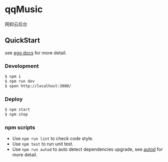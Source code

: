 # qqMusic

网抑云后台

## QuickStart

<!-- add docs here for user -->

see [egg docs][egg] for more detail.

### Development

```bash
$ npm i
$ npm run dev
$ open http://localhost:3000/
```

### Deploy

```bash
$ npm start
$ npm stop
```

### npm scripts

- Use `npm run lint` to check code style.
- Use `npm test` to run unit test.
- Use `npm run autod` to auto detect dependencies upgrade, see [autod](https://www.npmjs.com/package/autod) for more detail.


[egg]: https://eggjs.org